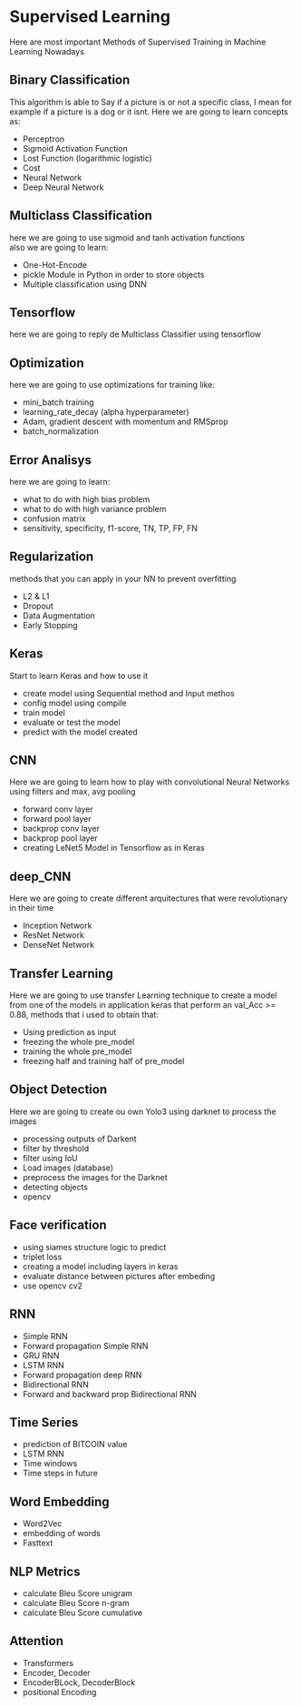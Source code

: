 # Supervised Learning
Here are most important Methods of Supervised Training in Machine Learning Nowadays
## Binary Classification
This algorithm is able to Say if a picture is or not a specific class, I mean for example if a picture is a dog or it isnt.
Here we are going to learn concepts as:
* Perceptron
* Sigmoid Activation Function
* Lost Function (logarithmic logistic)
* Cost
* Neural Network
* Deep Neural Network
## Multiclass Classification
here we are going to use sigmoid and tanh activation functions <br>
also we are going to learn:
* One-Hot-Encode
* pickle Module in Python in order to store objects
* Multiple classification using DNN
## Tensorflow
here we are going to reply de Multiclass Classifier using tensorflow<br>
## Optimization
here we are going to use optimizations for training like:
* mini_batch training
* learning_rate_decay (alpha hyperparameter)
* Adam, gradient descent with momentum and RMSprop
* batch_normalization
## Error Analisys
here we are going to learn:
* what to do with high bias problem 
* what to do with high variance problem
* confusion matrix
* sensitivity, specificity, f1-score, TN, TP, FP, FN
## Regularization
methods that you can apply in your NN to prevent overfitting
* L2 & L1
* Dropout
* Data Augmentation
* Early Stopping
## Keras
Start to learn Keras and how to use it
* create model using Sequential method and Input methos
* config model using compile
* train model
* evaluate or test the model
* predict with the model created
## CNN
Here we are going to learn how to play with convolutional Neural Networks using filters and max, avg pooling
* forward conv layer
* forward pool layer
* backprop conv layer
* backprop pool layer
* creating LeNet5 Model in Tensorflow as in Keras
## deep_CNN
Here we are going to create different arquitectures that were revolutionary in their time
* Inception Network
* ResNet Network
* DenseNet Network
## Transfer Learning
Here we are going to use transfer Learning technique to create a model from one of the models in application keras that perform an val_Acc >= 0.88, methods that i used to obtain that:
* Using prediction as input
* freezing the whole pre_model
* training the whole pre_model
* freezing half and training half of pre_model
## Object Detection
Here we are going to create ou own Yolo3 using darknet to process the images
* processing outputs of Darkent
* filter by threshold
* filter using IoU
* Load images (database)
* preprocess the images for the Darknet
* detecting objects
* opencv
## Face verification
* using siames structure logic to predict
* triplet loss
* creating a model including layers in keras
* evaluate distance between pictures after embeding
* use opencv cv2
## RNN
* Simple RNN
* Forward propagation Simple RNN
* GRU RNN
* LSTM RNN
* Forward propagation deep RNN
* Bidirectional RNN
* Forward and backward prop Bidirectional RNN
## Time Series
* prediction of BITCOIN value
* LSTM RNN
* Time windows
* Time steps in future
## Word Embedding
* Word2Vec
* embedding of words
* Fasttext
## NLP Metrics
* calculate Bleu Score unigram
* calculate Bleu Score n-gram
* calculate Bleu Score cumulative
## Attention
* Transformers
* Encoder, Decoder
* EncoderBLock, DecoderBlock
* positional Encoding
